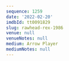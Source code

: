 ```yaml
---
sequence: 1259
date: '2022-02-20'
imdbId: tt0091829
slug: rawhead-rex-1986
venue: null
venueNotes: null
medium: Arrow Player
mediumNotes: null
---
```


